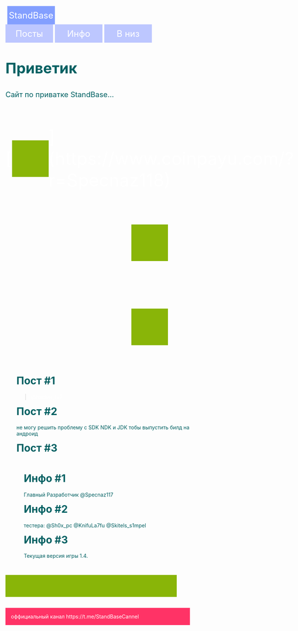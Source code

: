 <html lang="ru" >
<head>
<meta charset="UTF-8">
<title>StandBase - приватный сервер</title>
<style type="text/css">
a{
color: #fff;
text-decoration: none;
}
html{
background: #f;
min-height: 100%;
font-family: Helvetica;
display: flex;
flex-direction: column;
}
body{
margin: 0;
padding: 0 15px;
display: flex;
flex-direction: column;
flex: auto;
}
h1{
margin-top: 0;
}
h1, p{
color: #006062;
}
img{
border: 0;
}
.header{
width: 100%;
min-width: 460px;
max-width: 960px;
margin: 0 auto 30px;
padding: 30px 0 10px;
display: flex;
flex-wrap: wrap;
justify-content: space-between;
box-sizing: border-box;
}
.logo{
font-size: 1.5rem;
color: #fff;
text-decoration: none;
margin: 5px 0 0 5px;
justify-content: center;
align-items: center;
display: flex;
flex: none;
align-items: center;
background: #839FFF;
width: 130px;
height: 50px;
}
.nav{
margin: -5px 0 0 -5px;
display: flex;
flex-wrap: wrap;
}
.nav-item{
background: #BDC7FF;
width: 130px;
height: 50px;
font-size: 1.5rem;
color: #fff;
text-decoration: none;
display: flex;
margin: 5px 0 0 5px;
justify-content: center;
align-items: center;
}
.sqr{
height: 300px;
width: 300px;
background: #FFDB89;
}

.main{
width: 100%;
min-width: 460px;
max-width: 960px;
margin: auto;
flex: auto;
box-sizing: border-box;
}
.box{
font-size: 1.25rem;
line-height: 1.5;
margin: 0 0 40px -50px;
display: flex;
flex-wrap: wrap;
justify-content: center;
}
.box-base{
margin-left: 50px;
flex: 1 0 430px;
}
.box-side{
margin-left: 50px;
font: none;
}
.box-img{
max-width: 100%;
height: auto;
}
.content{
margin-bottom: 30px;
display: flex;
flex-wrap: wrap;
}
.banners{
flex: 1 1 200px;
}
.banner{
background: #none;
width: 100%;
min-width: 100px;
min-height: 200px;
font-size: 3rem;
color: #fff;
margin: 0 0 30px 0;
display: flex;
justify-content: center;
align-items: center;
}
.posts{
margin: 0 0 30px 30px;
flex: 1 1 200px;
}
.comments{
margin: 0 0 30px 30px;
flex: 1 1 200px;
}
.comment{
display: flex;
}
.comment-side{
padding-right: 20px;
flex: none;
}
.comment-base{
flex: auto;
}
.comment-avatar{
background: #FFA985;
width: 50px;
height: 50px;
}
.footer{
background: #FF3366;
width: 100%;
max-width: 960px;
min-width: 460px;
color: #fff;
margin: auto;
padding: 15px;
box-sizing: border-box;
}

@media screen and  (max-width: 800px) {
.banners{
margin-left: -30px;
display: flex;
flex-basis: 100%;
}
.banner{
margin-left: 30px;
}
.posts{
margin-left: 0;
}
}
@media screen and  (max-width: 600px) {
.content{
display: block;
}
.banners{
margin: 0;
display: block;
}
.banner{
margin-left: 0;
}
.posts{
margin: 0;
}
}
</style>
</head>
<body>
<header class="header">
<a class="logo">
StandBase
</a>
<nav class="nav">
<a href="#posts" class="nav-item">Посты</a>
<a href="#comments" class="nav-item">Инфо</a>
<a href="#footer" class="nav-item">В низ</a>
</nav>

</header>
<main class="main">
<div class="box">
<div class="box-base">
<h1>Приветик</h1>
<p>Сайт по приватке StandBase...</p>
</div>
<div class="box-side">
<div class="none">

</div>
</div>
</div>
<div class="content">
<div class="banners">
<div class="banner">[<script type="text/javascript" src="https://www.gstatic.com/swiffy/v7.4/runtime.js"></script>
<script type="text/javascript" src="https://www.bestchange.com/images/banners/100x100-9.js"></script>
<a target="_blank" href="https://www.bestchange.com/?p=1306772" title="Digital currency exchangers rating &ndash; BestChange"><span id="yFKFdekEsKSs5FzrHs9e" style="display: inline-block; width: 100px; height: 100px; background-color: #89b508; margin: 0; padding: 0; border: none; overflow: hidden" onclick="return false"></span></a>
<script type="text/javascript">
var stage = new swiffy.Stage(document.getElementById('yFKFdekEsKSs5FzrHs9e'), swiffyobject, {});
stage.setFlashVars('clickTAG=https://www.bestchange.com/?p=1306772');
stage.start();
</script>](https://www.coinpayu.com/?r=Specnaz118)</div>
<div class="banner"><script type="text/javascript" src="https://www.gstatic.com/swiffy/v7.4/runtime.js"></script>
<script type="text/javascript" src="https://www.bestchange.com/images/banners/100x100-8.js"></script>
<a target="_blank" href="https://www.bestchange.com/?p=1306772" title="Digital currency exchangers rating &ndash; BestChange"><span id="D5QDHsnQy9sydH9bDGNT" style="display: inline-block; width: 100px; height: 100px; background-color: #89b508; margin: 0; padding: 0; border: none; overflow: hidden" onclick="return false"></span></a>
<script type="text/javascript">
var stage = new swiffy.Stage(document.getElementById('D5QDHsnQy9sydH9bDGNT'), swiffyobject, {});
stage.setFlashVars('clickTAG=https://www.bestchange.com/?p=1306772');
stage.start();
</script></div>
<div class="banner"><script type="text/javascript" src="https://www.gstatic.com/swiffy/v7.4/runtime.js"></script>
<script type="text/javascript" src="https://www.bestchange.com/images/banners/100x100-7.js"></script>
<a target="_blank" href="https://www.bestchange.com/?p=1306772" title="Digital currency exchangers rating &ndash; BestChange"><span id="8bZYhf5RiDenb5bnRAG8" style="display: inline-block; width: 100px; height: 100px; background-color: #89b508; margin: 0; padding: 0; border: none; overflow: hidden" onclick="return false"></span></a>
<script type="text/javascript">
var stage = new swiffy.Stage(document.getElementById('8bZYhf5RiDenb5bnRAG8'), swiffyobject, {});
stage.setFlashVars('clickTAG=https://www.bestchange.com/?p=1306772');
stage.start();
</script></div>
</div>
<div class="posts"  id="posts">
<div class="post">
<h1>Пост #1</h1>
<p><blockquote class="tiktok-embed" cite="https://www.tiktok.com/@hacker_tv2" data-unique-id="hacker_tv2" data-embed-type="creator" style="max-width: 780px; min-width: 288px;" > <section> <a target="_blank" href="https://www.tiktok.com/@hacker_tv2?refer=creator_embed">@hacker_tv2</a> </section> </blockquote> <script async src="https://www.tiktok.com/embed.js"></script></p>
</div>
<div class="post">
<h1>Пост #2</h1>
<p>не могу решить проблему с SDK NDK и JDK тобы выпустить билд на андроид</p>
</div>
<div class="post">
<h1>Пост #3</h1>
<p></p>
</div>
</div>
<div class="comments"  id="comments">
<div class="comment">
<div class="comment-side">
<div class="comment-none">

</div>
</div>
<div class="comment-base">
<h1 class="comment-title">Инфо #1</h1>
<p>Главный Разработчик @Specnaz117</p>
</div>
</div>
<div class="comment">
<div class="comment-side">
<div class="comment-none">

</div>
</div>
<div class="comment-base">
<h1 class="comment-title">Инфо #2</h1>
<p>тестера: @Sh0x_pc @KnifuLa7fu @Skitels_s1mpel </p>
</div>
</div>
<div class="comment">
<div class="comment-side">
<div class="comment-none">

</div>
</div>
<div class="comment-base">
<h1 class="comment-title">Инфо #3</h1>
<p>Текущая версия игры 1.4. </p>

</div>
</div>
</div>
<script type="text/javascript" src="https://www.gstatic.com/swiffy/v7.4/runtime.js"></script>
<script type="text/javascript" src="https://www.bestchange.com/images/banners/468x60-11.js"></script>
<a target="_blank" href="https://www.bestchange.com/?p=1306772" title="E-money exchange rates listing &ndash; BestChange"><span id="Kb6fibF3Tdfe5YnZKFki" style="display: inline-block; width: 468px; height: 60px; background-color: #89b508; margin: 0; padding: 0; border: none; overflow: hidden" onclick="return false"></span></a>
<script type="text/javascript">
var stage = new swiffy.Stage(document.getElementById('Kb6fibF3Tdfe5YnZKFki'), swiffyobject, {});
stage.setFlashVars('clickTAG=https://www.bestchange.com/?p=1306772');
stage.start();
</script>
</div>
</main>
<footer class="footer"  id="footer">
 оффициальный канал https://t.me/StandBaseCannel
</footer>
</body>
</html>
